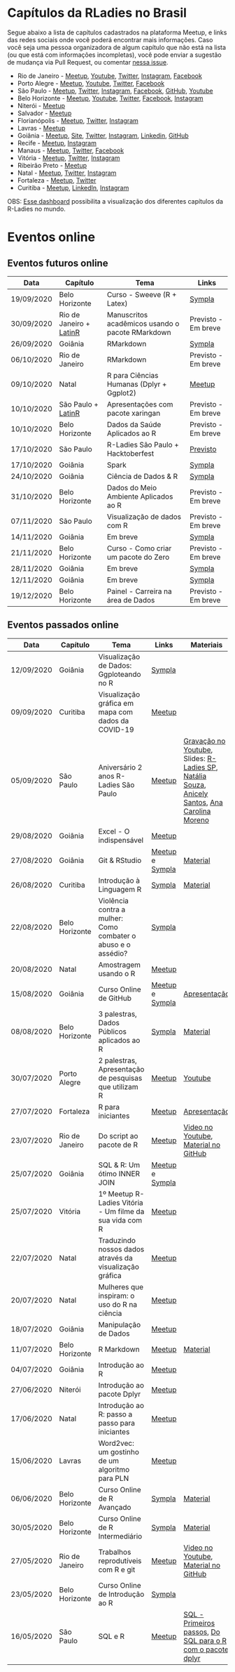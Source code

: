 # Capítulos da RLadies no Brasil

Segue abaixo a lista de capítulos cadastrados na plataforma Meetup, e links das redes sociais onde você poderá encontrar mais informações. Caso você seja uma pessoa organizadora de algum capítulo que não está na lista (ou que está com informações incompletas), você pode enviar a sugestão de mudança via Pull Request, ou comentar [nessa issue](https://github.com/R-Ladies-Sao-Paulo/RLadies-Brasil/issues/1).

- Rio de Janeiro - [Meetup](https://www.meetup.com/rladies-rio/), [Youtube](https://www.youtube.com/channel/UCGwTYiK7vTePhPpDRgQAq_A/featured), [Twitter](https://twitter.com/rladiesrio), [Instagram](https://www.instagram.com/rladiesrio/), [Facebook](http://facebook.com/rladiesrio)
- Porto Alegre - [Meetup](https://www.meetup.com/rladies-porto-alegre/), [Youtube](https://www.youtube.com/channel/UCDCOvchmfUW7gFP5CrSIXrw), [Twitter](https://twitter.com/RLadiesPOA), [Facebook](https://www.facebook.com/RLadiesPortoAlegre/)
- São Paulo - [Meetup](https://www.meetup.com/rladies-sao-paulo/), [Twitter](https://twitter.com/RLadiesSaoPaulo), [Instagram](https://www.instagram.com/RLadiesSaoPaulo/), [Facebook](http://facebook.com/RLadiesSaoPaulo), [GitHub](https://github.com/rladies/meetup-presentations_sao-paulo), [Youtube](https://www.youtube.com/c/RLadiesS%C3%A3oPaulo/videos)
- Belo Horizonte - [Meetup](https://www.meetup.com/rladies-belo-horizonte/), [Youtube](https://www.youtube.com/rladiesbelohorizonte), [Twitter](https://twitter.com/RLadiesBH), [Facebook](https://www.facebook.com/rladiesbh), [Instagram](https://www.instagram.com/rladiesbh/)
- Niterói - [Meetup](https://www.meetup.com/rladies-niteroi/)
- Salvador - [Meetup](https://www.meetup.com/rladies-salvador/)
- Florianópolis - [Meetup](https://www.meetup.com/rladies-florianopolis/), [Twitter](https://twitter.com/RLadiesFloripa), [Instagram](https://www.instagram.com/rladies.floripa/)
- Lavras - [Meetup](https://www.meetup.com/rladies-lavras/)
- Goiânia - [Meetup](https://www.meetup.com/rladies-goiania/),  [Site](https://www.rladiesgyn.com/), [Twitter](https://twitter.com/rladiesgyn), [Instagram](https://www.instagram.com/rladiesgyn), [Linkedin](https://www.linkedin.com/in/r-ladies-gyn-017898195/), [GitHub](https://github.com/R-LadiesGYN/README)
- Recife - [Meetup](https://www.meetup.com/rladies-recife/), [Instagram](https://www.instagram.com/rladiesrecife)
- Manaus - [Meetup](https://www.meetup.com/R-Ladies-Manaus/), [Twitter](https://twitter.com/r_manaus), [Facebook](https://www.facebook.com/rladiesmanaus)
- Vitória - [Meetup](https://www.meetup.com/rladies-vitoria/), [Twitter](https://twitter.com/rladiesvix), [Instagram](https://www.instagram.com/rladiesvix)
- Ribeirão Preto - [Meetup](https://www.meetup.com/rladies-ribeirao-preto/)
- Natal - [Meetup](https://www.meetup.com/rladies-natal/), [Twitter](https://twitter.com/RLadiesNatal), [Instagram](https://www.instagram.com/rladiesnatal/)
- Fortaleza - [Meetup](https://www.meetup.com/rladies-fortaleza/), [Twitter](http://www.twitter.com/RLadiesFortal)
- Curitiba - [Meetup](https://www.meetup.com/rladies-curitibaa/), [LinkedIn](https://www.linkedin.com/company/r-ladies-curitiba), [Instagram](https://www.instagram.com/rladiescuritiba)




OBS: [Esse  dashboard](https://benubah.github.io/r-community-explorer/rladies.html) possibilita a visualização dos diferentes capítulos da R-Ladies no mundo.

# Eventos online

## Eventos futuros online

| Data | Capítulo | Tema | Links |
|------|----------|------|------|
|19/09/2020| Belo Horizonte | Curso - Sweeve (R + Latex) | [Sympla](https://www.sympla.com.br/we-r-ladies---curso-de-sweeve---r--latex__926022) |
|30/09/2020| Rio de Janeiro + [LatinR](https://latin-r.com/pt) |  Manuscritos acadêmicos usando o pacote RMarkdown | Previsto - Em breve |
|26/09/2020| Goiânia | RMarkdown | [Sympla](https://www.sympla.com.br/urlAlias/render?alias=cursosonline) |
|06/10/2020| Rio de Janeiro | RMarkdown | Previsto - Em breve|
|09/10/2020| Natal | R para Ciências Humanas (Dplyr + Ggplot2) | [Meetup](https://www.meetup.com/rladies-natal/events/273270143/)|
|10/10/2020| São Paulo + [LatinR](https://latin-r.com/pt) |  Apresentações com pacote xaringan | Previsto - Em breve |
|10/10/2020| Belo Horizonte | Dados da Saúde Aplicados ao R | Previsto - Em breve |
|17/10/2020| São Paulo | R-Ladies São Paulo + Hacktoberfest  | [Previsto](https://organize.mlh.io/participants/events/4200-r-ladies-sao-paulo-hacktoberfest-meetup-online)|
|17/10/2020| Goiânia | Spark | [Sympla](https://www.sympla.com.br/urlAlias/render?alias=cursosonline) |
|24/10/2020| Goiânia | Ciência de Dados & R | [Sympla](https://www.sympla.com.br/urlAlias/render?alias=cursosonline) |
|31/10/2020| Belo Horizonte | Dados do Meio Ambiente Aplicados ao R | Previsto - Em breve |
|07/11/2020| São Paulo | Visualização de dados com R | Previsto - Em breve|
|14/11/2020| Goiânia | Em breve | [Sympla](https://www.sympla.com.br/urlAlias/render?alias=cursosonline) |
|21/11/2020| Belo Horizonte | Curso - Como criar um pacote do Zero | Previsto - Em breve |
|28/11/2020| Goiânia | Em breve | [Sympla](https://www.sympla.com.br/urlAlias/render?alias=cursosonline) |
|12/11/2020| Goiânia | Em breve | [Sympla](https://www.sympla.com.br/urlAlias/render?alias=cursosonline) |
|19/12/2020| Belo Horizonte | Painel - Carreira na área de Dados | Previsto - Em breve |








## Eventos passados online

| Data | Capítulo | Tema | Links | Materiais|
|------|----------|------|------|------|
|12/09/2020| Goiânia | Visualização de Dados: Ggploteando no R| [Sympla](https://www.sympla.com.br/urlAlias/render?alias=cursosonline) | |
|09/09/2020| Curitiba | Visualização gráfica em mapa com dados da COVID-19 | [Meetup](https://www.meetup.com/rladies-curitiba/events/272820125/)| |
|05/09/2020| São Paulo | Aniversário 2 anos R-Ladies São Paulo | [Meetup](https://www.meetup.com/rladies-sao-paulo/events/272931538/)| [Gravação no Youtube](https://www.youtube.com/watch?v=YGwhKGIl8yo), Slides: [R-Ladies SP](https://r-ladies-sao-paulo.github.io/2020-R-LadiesSP-2Anos/), [Natália Souza](https://docs.google.com/presentation/d/1LWOlRugoJ2UqW_onPorWMk-04SUmWNnaZpLvi8FzCxI/edit?usp=sharing), [Anicely Santos](https://docs.google.com/presentation/d/1F9goYOCrtsawyqJoeRcW8Y17g1FkrqaAN-Kjp5QXzA4/edit?usp=sharing), [Ana Carolina Moreno](https://r-ladies-sao-paulo.github.io/2020-R-LadiesSP-2Anos/AnaCarolinaMoreno_dados_pandemia.pdf) |
|29/08/2020| Goiânia | Excel - O indispensável | [Meetup](https://www.meetup.com/rladies-goiania/events/272720744/) | |
|27/08/2020| Goiânia | Git & RStudio | [Meetup](https://www.meetup.com/pt-BR/rladies-goiania/events/272601746/) e [Sympla](https://www.sympla.com.br/urlAlias/render?alias=cursosonline) | [Material](https://beatrizmilz.github.io/slidesR/git_rstudio.html) |
|26/08/2020| Curitiba | Introdução à Linguagem R | [Sympla](https://www.sympla.com.br/r-ladies-curitiba-introducao-a-linguagem-r__939607)| [Material](https://beatrizmilz.github.io/slidesR/introR.html)|
|22/08/2020| Belo Horizonte | Violência contra a mulher: Como combater o abuso e o assédio? | [Sympla](https://www.sympla.com.br/violencia-contra-a-mulher-como-combater-o-abuso-e-o-assedio__939294)| |
|20/08/2020| Natal | Amostragem usando o R | [Meetup](https://www.meetup.com/rladies-natal/events/272484934/) | |
|15/08/2020| Goiânia | Curso Online de GitHub | [Meetup](https://www.meetup.com/rladies-goiania/events/272469645/) e [Sympla](https://www.sympla.com.br/urlAlias/render?alias=cursosonline)| [Apresentação](https://github.com/p-simoes/apresentacoes/raw/master/Workshop%20Github.pptx) |
|08/08/2020| Belo Horizonte | 3 palestras, Dados Públicos aplicados ao R | [Sympla](https://www.sympla.com.br/we-r-ladies---dados-publicos-aplicados-ao-r__916335)| [Material](https://drive.google.com/drive/folders/1UNO_46lSQ63aU71tIR70-7le0ez10HT5)|
|30/07/2020| Porto Alegre | 2 palestras, Apresentação de pesquisas que utilizam R | [Meetup](https://www.meetup.com/rladies-porto-alegre/events/271909699/)| [Youtube](https://www.youtube.com/watch?v=OuqKNQ1-PnI) |
|27/07/2020| Fortaleza | R para iniciantes | [Meetup](https://www.meetup.com/rladies-fortaleza/events/271839227/) | [Apresentação](https://taiscarvalho.github.io/rladies-rbasico) |
|23/07/2020| Rio de Janeiro | Do script ao pacote de R | [Meetup](https://www.meetup.com/rladies-rio/events/271908427/) | [Video no Youtube](https://www.youtube.com/watch?v=NkahvnQizp0), [Material no GitHub](https://github.com/AndreaSanchezTapia/R-Ladies_meetup_julho_2020) |
|25/07/2020| Goiânia | SQL & R: Um ótimo INNER JOIN | [Meetup](https://www.meetup.com/rladies-goiania/events/271509284/) e [Sympla](https://www.sympla.com.br/mes-do-r---curso-online-de-sql-e-r-um-otimo-inner-join__886073) |      |
|25/07/2020| Vitória | 1º Meetup R-Ladies Vitória - Um filme da sua vida com R | [Meetup](https://www.meetup.com/rladies-vitoria/events/271974702/)|      |
|22/07/2020| Natal | Traduzindo nossos dados através da visualização gráfica | [Meetup](https://www.meetup.com/rladies-natal/events/271645665/) |      |
|20/07/2020| Natal | Mulheres que inspiram: o uso do R na ciência | [Meetup](https://www.meetup.com/rladies-natal/events/271651731/) |      |
|18/07/2020| Goiânia | Manipulação de Dados | [Meetup](https://www.meetup.com/rladies-goiania/events/271508096/) |      |
|11/07/2020| Belo Horizonte | R Markdown | [Meetup](https://www.meetup.com/rladies-belo-horizonte/events/271646004/)      | [Material](https://drive.google.com/drive/folders/1UNO_46lSQ63aU71tIR70-7le0ez10HT5) |
|04/07/2020| Goiânia | Introdução ao R | [Meetup](https://www.meetup.com/rladies-goiania/events/271507708/) |      |
|27/06/2020| Niterói | Introdução ao pacote Dplyr | [Meetup](https://www.meetup.com/rladies-niteroi/events/271078955/) |      |
|17/06/2020| Natal | Introdução ao R: passo a passo para iniciantes | [Meetup](https://www.meetup.com/rladies-natal/events/271187900/) |      |
|15/06/2020| Lavras | Word2vec: um gostinho de um algoritmo para PLN | [Meetup](https://www.meetup.com/rladies-lavras/events/271127428/) |      |
|06/06/2020| Belo Horizonte | Curso Online de R Avançado | [Sympla](https://www.sympla.com.br/we-r-ladies---curso-online-de-r-avancado__854681) | [Material](https://drive.google.com/drive/folders/1UNO_46lSQ63aU71tIR70-7le0ez10HT5) |
|30/05/2020| Belo Horizonte | Curso Online de R Intermediário | [Sympla](https://www.sympla.com.br/we-r-ladies---curso-online-de-r-intermediario__853337) | [Material](https://drive.google.com/drive/folders/1UNO_46lSQ63aU71tIR70-7le0ez10HT5) |
|27/05/2020| Rio de Janeiro | Trabalhos reprodutíveis com R e git | [Meetup](https://www.meetup.com/rladies-rio/events/270727462/) | [Video no Youtube](https://youtu.be/4nfIbiS1Huw), [Material no GitHub](https://github.com/saramortara/R-git-tutorial) |
|23/05/2020| Belo Horizonte | Curso Online de Introdução ao R | [Sympla](https://www.sympla.com.br/we-r-ladies---curso-online-de-introducao-ao-r__853103) |      |
|16/05/2020| São Paulo | SQL e R | [Meetup](https://www.meetup.com/rladies-sao-paulo/events/270562652/)| [SQL - Primeiros passos](https://github.com/rladies/meetup-presentations_sao-paulo/blob/master/pdf_presentations/2020-05-16_RLadies-SQL_Adriana_Leticia_dos_Reis.pdf), [Do SQL para o R com o pacote dplyr](https://bit.ly/rladiessaopaulo-sql-r)
